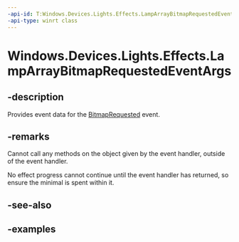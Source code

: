 ```yaml
---
-api-id: T:Windows.Devices.Lights.Effects.LampArrayBitmapRequestedEventArgs
-api-type: winrt class
---
```


<!-- Class syntax.
public class LampArrayBitmapRequestedEventArgs 
-->

# Windows.Devices.Lights.Effects.LampArrayBitmapRequestedEventArgs

## -description
Provides event data for the [BitmapRequested](lamparraybitmapeffect_bitmaprequested.md) event.

## -remarks
Cannot call any methods on the object given by the event handler, outside of the event handler.

No effect progress cannot continue until the event handler has returned, so ensure the minimal is spent within it.

## -see-also

## -examples

